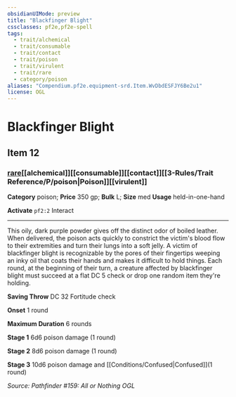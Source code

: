 ```yaml
---
obsidianUIMode: preview
title: "Blackfinger Blight"
cssclasses: pf2e,pf2e-spell
tags:
  - trait/alchemical
  - trait/consumable
  - trait/contact
  - trait/poison
  - trait/virulent
  - trait/rare
  - category/poison
aliases: "Compendium.pf2e.equipment-srd.Item.WvDbdESFJY6Be2u1"
license: OGL
---
```

# Blackfinger Blight
## Item 12
### [rare](rare.md "Rare Rarity Trait")[[alchemical]][[consumable]][[contact]][[3-Rules/Trait Reference/P/poison|Poison]][[virulent]]

**Category** poison; 
**Price** 350 gp; 
**Bulk** L; **Size** med
**Usage** held-in-one-hand

**Activate** `pf2:2` Interact

* * *

This oily, dark purple powder gives off the distinct odor of boiled leather. When delivered, the poison acts quickly to constrict the victim's blood flow to their extremities and turn their lungs into a soft jelly. A victim of blackfinger blight is recognizable by the pores of their fingertips weeping an inky oil that coats their hands and makes it difficult to hold things. Each round, at the beginning of their turn, a creature affected by blackfinger blight must succeed at a flat DC 5 check or drop one random item they're holding.

**Saving Throw** DC 32 Fortitude check

**Onset** 1 round

**Maximum Duration** 6 rounds

**Stage 1** 6d6 poison damage (1 round)

**Stage 2** 8d6 poison damage (1 round)

**Stage 3** 10d6 poison damage and [[Conditions/Confused|Confused]](1 round)

*Source: Pathfinder #159: All or Nothing*
*OGL*